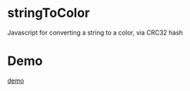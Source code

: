 # stringToColor
Javascript for converting a string to a color, via CRC32 hash

# Demo
<a href="https://cdn.rawgit.com/norgeous/stringToColor/master/demo/index.html">demo</a>

